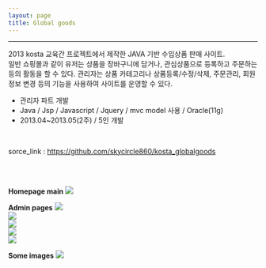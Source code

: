 ```yaml
---
layout: page
title: Global goods
---
```

<hr>
<p class="f12">2013 kosta 교육간 프로젝트에서 제작한 JAVA 기반 수입상품 판매 사이트.<br> 
일반 쇼핑몰과 같이 유저는 상품을 장바구니에 담거나, 관심상품으로 등록하고 주문하는 등의 활동을 할 수 있다. 관리자는 상품 카테고리나 상품등록/수정/삭제, 주문관리, 회원정보 변경 등의 기능을 사용하여 사이트를 운영할 수 있다.
</p>

<ul class="f11">
	<li>관리자 파트 개발</li>
    <li>Java / Jsp / Javascript / Jquery / mvc model 사용 / Oracle(11g)</li>
    <li>2013.04~2013.05(2주) / 5인 개발</li>
    
</ul><br>

<p class="f12">
sorce_link : <a href="https://github.com/skycircle860/kosta_globalgoods">https://github.com/skycircle860/kosta_globalgoods </a></p><br><br>


**Homepage main**
<img src= "{{ site.baseurl }}/images/globalgoods/13project_1.png" sizes="400x400"><br>

**Admin pages**
<img src= "{{ site.baseurl }}/images/globalgoods/13project_3.png" sizes="400x400"><br>
<img src= "{{ site.baseurl }}/images/globalgoods/13project_4.png" sizes="400x400"><br>
<img src= "{{ site.baseurl }}/images/globalgoods/13project_5.png" sizes="400x400"><br>
<img src= "{{ site.baseurl }}/images/globalgoods/13project_6.png" sizes="400x400"><br>
<img src= "{{ site.baseurl }}/images/globalgoods/13project_7.png" sizes="400x400"><br>

**Some images**
<img src= "{{ site.baseurl }}/images/globalgoods/13project_2.png" sizes="400x400">
